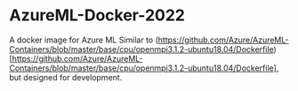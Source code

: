 # AzureML-Docker-2022
A docker image for Azure ML
Similar to (https://github.com/Azure/AzureML-Containers/blob/master/base/cpu/openmpi3.1.2-ubuntu18.04/Dockerfile)[https://github.com/Azure/AzureML-Containers/blob/master/base/cpu/openmpi3.1.2-ubuntu18.04/Dockerfile], but designed for development. 
